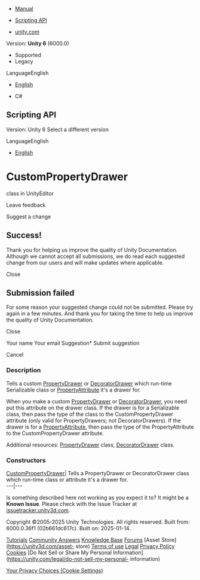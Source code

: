 [ ]()

  * [Manual](../Manual/index.html)
  * [Scripting API](../ScriptReference/index.html)

  * [unity.com](https://unity.com/)

Version: **Unity 6** (6000.0)

  * Supported
  * Legacy

LanguageEnglish

  * [English]()

  * C#

[ ](https://docs.unity3d.com)

## Scripting API

Version: Unity 6 Select a different version

LanguageEnglish

  * [English]()

# CustomPropertyDrawer

class in UnityEditor

Leave feedback

Suggest a change

## Success!

Thank you for helping us improve the quality of Unity Documentation. Although
we cannot accept all submissions, we do read each suggested change from our
users and will make updates where applicable.

Close

## Submission failed

For some reason your suggested change could not be submitted. Please <a>try
again</a> in a few minutes. And thank you for taking the time to help us
improve the quality of Unity Documentation.

Close

Your name Your email Suggestion* Submit suggestion

Cancel

[ ]()

### Description

Tells a custom [PropertyDrawer](PropertyDrawer.html) or
[DecoratorDrawer](DecoratorDrawer.html) which run-time Serializable class or
[PropertyAttribute](PropertyAttribute.html) it's a drawer for.

When you make a custom [PropertyDrawer](PropertyDrawer.html) or
[DecoratorDrawer](DecoratorDrawer.html), you need put this attribute on the
drawer class. If the drawer is for a Serializable class, then pass the type of
the class to the CustomPropertyDrawer attribute (only valid for
PropertyDrawers; not DecoratorDrawers). If the drawer is for a
[PropertyAttribute](PropertyAttribute.html), then pass the type of the
PropertyAttribute to the CustomPropertyDrawer attribute.  
  
Additional resources: [PropertyDrawer](PropertyDrawer.html) class,
[DecoratorDrawer](DecoratorDrawer.html) class.

### Constructors

[CustomPropertyDrawer](CustomPropertyDrawer-ctor.html)| Tells a PropertyDrawer
or DecoratorDrawer class which run-time class or attribute it's a drawer for.  
---|---  
  
Is something described here not working as you expect it to? It might be a
**Known Issue**. Please check with the Issue Tracker at
[issuetracker.unity3d.com](https://issuetracker.unity3d.com).

Copyright ©2005-2025 Unity Technologies. All rights reserved. Built from:
6000.0.36f1 (02b661dc617c). Built on: 2025-01-14.

[Tutorials](https://unity3d.com/learn) [Community
Answers](https://answers.unity3d.com) [Knowledge
Base](https://support.unity3d.com/hc/en-us)
[Forums](https://forum.unity3d.com) [Asset Store](https://unity3d.com/asset-
store) [Terms of use](https://docs.unity3d.com/Manual/TermsOfUse.html)
[Legal](https://unity.com/legal) [Privacy
Policy](https://unity.com/legal/privacy-policy)
[Cookies](https://unity.com/legal/cookie-policy) [Do Not Sell or Share My
Personal Information](https://unity.com/legal/do-not-sell-my-personal-
information)

[Your Privacy Choices (Cookie Settings)](javascript:void\(0\);)


